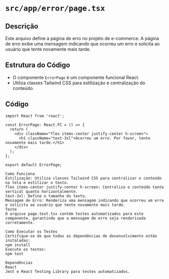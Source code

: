 # `src/app/error/page.tsx`

## Descrição

Este arquivo define a página de erro no projeto de e-commerce. A página de erro exibe uma mensagem indicando que ocorreu um erro e solicita ao usuário que tente novamente mais tarde.

## Estrutura do Código

- O componente `ErrorPage` é um componente funcional React.
- Utiliza classes Tailwind CSS para estilização e centralização do conteúdo.

## Código

```tsx
import React from 'react';

const ErrorPage: React.FC = () => {
  return (
    <div className="flex items-center justify-center h-screen">
      <h1 className="text-3xl">Ocorreu um erro. Por favor, tente novamente mais tarde.</h1>
    </div>
  );
};

export default ErrorPage;

Como Funciona
Estilização: Utiliza classes Tailwind CSS para centralizar o conteúdo na tela e estilizar o texto.
flex items-center justify-center h-screen: Centraliza o conteúdo tanto vertical quanto horizontalmente.
text-3xl: Define o tamanho do texto.
Mensagem de Erro: Renderiza uma mensagem indicando que ocorreu um erro e solicita ao usuário que tente novamente mais tarde.
Teste
O arquivo page.test.tsx contém testes automatizados para este componente, garantindo que a mensagem de erro seja renderizada corretamente.

Como Executar os Testes
Certifique-se de que todas as dependências de desenvolvimento estão instaladas:
npm install
Execute os testes:
npm test

Dependências
React
Jest e React Testing Library para testes automatizados.